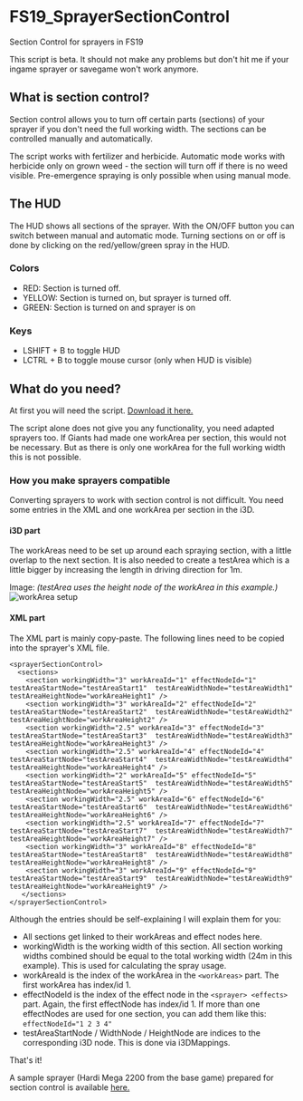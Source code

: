 # FS19_SprayerSectionControl
Section Control for sprayers in FS19

This script is beta. It should not make any problems but don't hit me if your ingame sprayer or savegame won't work anymore.

## What is section control?
Section control allows you to turn off certain parts (sections) of your sprayer if you don't need the full working width. 
The sections can be controlled manually and automatically.

The script works with fertilizer and herbicide. Automatic mode works with herbicide only on grown weed - the section will turn off if there is no weed visible. Pre-emergence spraying is only possible when using manual mode.

## The HUD
The HUD shows all sections of the sprayer. With the ON/OFF button you can switch between manual and automatic mode.
Turning sections on or off is done by clicking on the red/yellow/green spray in the HUD.

### Colors
- RED: Section is turned off.
- YELLOW: Section is turned on, but sprayer is turned off.
- GREEN: Section is turned on and sprayer is on

### Keys
- LSHIFT + B to toggle HUD
- LCTRL + B to toggle mouse cursor (only when HUD is visible)

## What do you need?
At first you will need the script. [Download it here.](https://github.com/RivalAUT/FS19_SprayerSectionControl/raw/master/FS19_SprayerSectionControl.zip)

The script alone does not give you any functionality, you need adapted sprayers too. If Giants had made one workArea per section, this would not be necessary.
But as there is only one workArea for the full working width this is not possible.

### How you make sprayers compatible
Converting sprayers to work with section control is not difficult. You need some entries in the XML and one workArea per section in the i3D.

#### i3D part
The workAreas need to be set up around each spraying section, with a little overlap to the next section. 
It is also needed to create a testArea which is a little bigger by increasing the length in driving direction for 1m.

Image: *(testArea uses the height node of the workArea in this example.)*
![workArea setup](http://rival.bplaced.net/SSC_workArea2.png)

#### XML part
The XML part is mainly copy-paste. The following lines need to be copied into the sprayer's XML file.
```
<sprayerSectionControl>
  <sections>
    <section workingWidth="3" workAreaId="1" effectNodeId="1" testAreaStartNode="testAreaStart1"  testAreaWidthNode="testAreaWidth1"  testAreaHeightNode="workAreaHeight1" />
    <section workingWidth="3" workAreaId="2" effectNodeId="2" testAreaStartNode="testAreaStart2"  testAreaWidthNode="testAreaWidth2"  testAreaHeightNode="workAreaHeight2" />
    <section workingWidth="2.5" workAreaId="3" effectNodeId="3" testAreaStartNode="testAreaStart3"  testAreaWidthNode="testAreaWidth3"  testAreaHeightNode="workAreaHeight3" />
    <section workingWidth="2.5" workAreaId="4" effectNodeId="4" testAreaStartNode="testAreaStart4"  testAreaWidthNode="testAreaWidth4"  testAreaHeightNode="workAreaHeight4" />
    <section workingWidth="2" workAreaId="5" effectNodeId="5" testAreaStartNode="testAreaStart5"  testAreaWidthNode="testAreaWidth5"  testAreaHeightNode="workAreaHeight5" />
    <section workingWidth="2.5" workAreaId="6" effectNodeId="6" testAreaStartNode="testAreaStart6"  testAreaWidthNode="testAreaWidth6"  testAreaHeightNode="workAreaHeight6" />
    <section workingWidth="2.5" workAreaId="7" effectNodeId="7" testAreaStartNode="testAreaStart7"  testAreaWidthNode="testAreaWidth7"  testAreaHeightNode="workAreaHeight7" />
    <section workingWidth="3" workAreaId="8" effectNodeId="8" testAreaStartNode="testAreaStart8"  testAreaWidthNode="testAreaWidth8"  testAreaHeightNode="workAreaHeight8" />
    <section workingWidth="3" workAreaId="9" effectNodeId="9" testAreaStartNode="testAreaStart9"  testAreaWidthNode="testAreaWidth9"  testAreaHeightNode="workAreaHeight9" />
   </sections>
</sprayerSectionControl>
```
Although the entries should be self-explaining I will explain them for you:
- All sections get linked to their workAreas and effect nodes here.
- workingWidth is the working width of this section. All section working widths combined should be equal to the total working width (24m in this example). This is used for calculating the spray usage.
- workAreaId is the index of the workArea in the `<workAreas>` part. The first workArea has index/id 1.
- effectNodeId is the index of the effect node in the `<sprayer> <effects>` part. Again, the first effectNode has index/id 1. If more than one effectNodes are used for one section, you can add them like this: `effectNodeId="1 2 3 4"`
- testAreaStartNode / WidthNode / HeightNode are indices to the corresponding i3D node. This is done via i3DMappings.


That's it!

A sample sprayer (Hardi Mega 2200 from the base game) prepared for section control is available [here.](https://github.com/RivalAUT/FS19_SprayerSectionControl/raw/master/FS19_HardiMega2200.zip)
